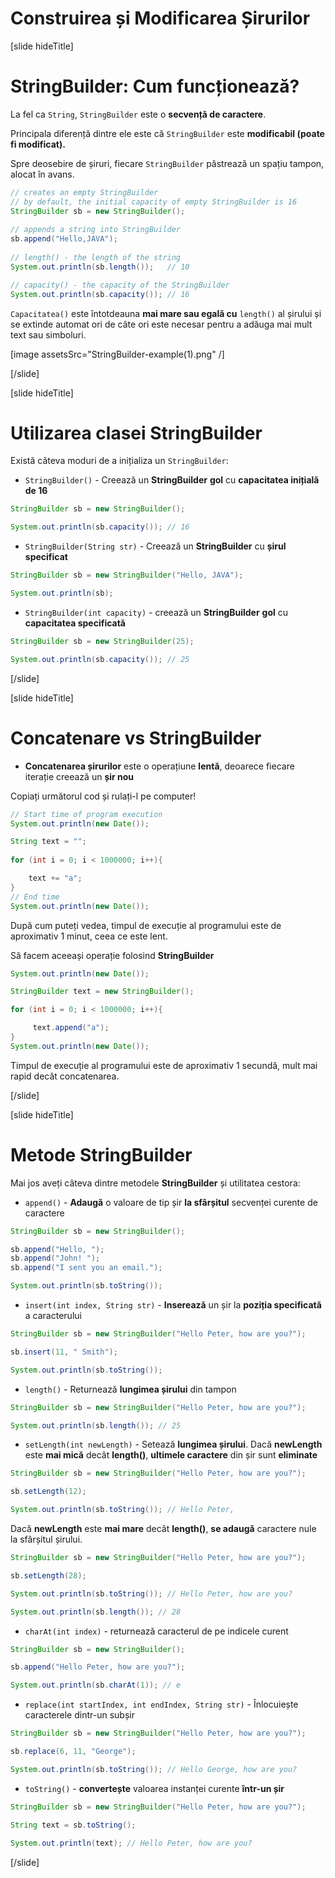 # Construirea și Modificarea Șirurilor

[slide hideTitle]
# StringBuilder: Cum funcționează?

La fel ca `String`, `StringBuilder` este o **secvență de caractere**.

Principala diferență dintre ele este că `StringBuilder` este **modificabil (poate fi modificat).**

Spre deosebire de șiruri, fiecare `StringBuilder` păstrează un spațiu tampon, alocat în avans.

```java
// creates an empty StringBuilder 
// by default, the initial capacity of empty StringBuilder is 16
StringBuilder sb = new StringBuilder();
        
// appends a string into StringBuilder
sb.append("Hello,JAVA");
        
// length() - the length of the string
System.out.println(sb.length());   // 10

// capacity() - the capacity of the StringBuilder
System.out.println(sb.capacity()); // 16   
```

`Capacitatea()` este întotdeauna **mai mare sau egală cu** `length()` al șirului și se extinde automat ori de câte ori este necesar pentru a adăuga mai mult text sau simboluri.

[image assetsSrc="StringBuilder-example(1).png" /]

[/slide]

[slide hideTitle]
# Utilizarea clasei StringBuilder

Există câteva moduri de a inițializa un `StringBuilder`:

- `StringBuilder()` - Creează un **StringBuilder** **gol** cu **capacitatea inițială de 16**

```java live
StringBuilder sb = new StringBuilder();

System.out.println(sb.capacity()); // 16   
```

- `StringBuilder(String str)` - Creează un **StringBuilder** cu **șirul specificat**

```java live
StringBuilder sb = new StringBuilder("Hello, JAVA");

System.out.println(sb);

```

- `StringBuilder(int capacity)` - creează un **StringBuilder** **gol**  cu **capacitatea specificată**

```java live
StringBuilder sb = new StringBuilder(25);

System.out.println(sb.capacity()); // 25 
```
[/slide]


[slide hideTitle]

# Concatenare vs StringBuilder

- **Concatenarea șirurilor** este o operațiune **lentă**, deoarece fiecare iterație creează un **șir nou**

Copiați următorul cod și rulați-l pe computer!

```java
// Start time of program execution
System.out.println(new Date());

String text = "";
        
for (int i = 0; i < 1000000; i++){

    text += "a";
}
// End time 
System.out.println(new Date());
```

După cum puteți vedea, timpul de execuție al programului este de aproximativ 1 minut, ceea ce este lent.

Să facem aceeași operație folosind **StringBuilder**

```java
System.out.println(new Date());

StringBuilder text = new StringBuilder();

for (int i = 0; i < 1000000; i++){

     text.append("a");
}
System.out.println(new Date());
```

Timpul de execuție al programului este de aproximativ 1 secundă, mult mai rapid decât concatenarea.

[/slide]


[slide hideTitle]

# Metode StringBuilder

Mai jos aveți câteva dintre metodele **StringBuilder** și utilitatea cestora:

- `append()` - **Adaugă** o valoare de tip șir **la sfârșitul** secvenței curente de caractere

```java live
StringBuilder sb = new StringBuilder();

sb.append("Hello, ");
sb.append("John! ");
sb.append("I sent you an email.");

System.out.println(sb.toString());
```

- `insert(int index, String str)` - **Inserează** un șir la **poziția specificată** a caracterului

```java live
StringBuilder sb = new StringBuilder("Hello Peter, how are you?");

sb.insert(11, " Smith");

System.out.println(sb.toString());
```

- `length()` - Returnează **lungimea șirului** din tampon

```java live
StringBuilder sb = new StringBuilder("Hello Peter, how are you?");

System.out.println(sb.length()); // 25
```

- `setLength(int newLength)` - Setează **lungimea șirului**. Dacă **newLength** este **mai mică** decât **length()**, **ultimele caractere** din șir sunt **eliminate**

```java live
StringBuilder sb = new StringBuilder("Hello Peter, how are you?");

sb.setLength(12);

System.out.println(sb.toString()); // Hello Peter,
```

Dacă **newLength** este **mai mare** decât **length()**, **se adaugă** caractere nule la sfârșitul șirului.

```java live
StringBuilder sb = new StringBuilder("Hello Peter, how are you?");

sb.setLength(28);

System.out.println(sb.toString()); // Hello Peter, how are you?

System.out.println(sb.length()); // 28
```

- `charAt(int index)` - returnează caracterul de pe indicele curent

```java live
StringBuilder sb = new StringBuilder();

sb.append("Hello Peter, how are you?");

System.out.println(sb.charAt(1)); // e
```

- `replace(int startIndex, int endIndex, String str)` - Înlocuiește caracterele dintr-un subșir

```java live
StringBuilder sb = new StringBuilder("Hello Peter, how are you?");

sb.replace(6, 11, "George");

System.out.println(sb.toString()); // Hello George, how are you?
```

- `toString()` - **convertește** valoarea instanței curente **într-un șir**

```java live
StringBuilder sb = new StringBuilder("Hello Peter, how are you?");

String text = sb.toString();
        
System.out.println(text); // Hello Peter, how are you? 
```

[/slide]